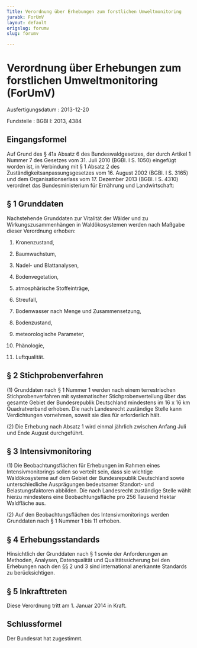 ```yaml
---
Title: Verordnung über Erhebungen zum forstlichen Umweltmonitoring
jurabk: ForUmV
layout: default
origslug: forumv
slug: forumv

---
```


# Verordnung über Erhebungen zum forstlichen Umweltmonitoring (ForUmV)

Ausfertigungsdatum
:   2013-12-20

Fundstelle
:   BGBl I: 2013, 4384


## Eingangsformel

Auf Grund des § 41a Absatz 6 des Bundeswaldgesetzes, der durch Artikel 1 Nummer 7 des Gesetzes vom 31. Juli 2010 (BGBl. I S. 1050) eingefügt worden ist, in Verbindung mit § 1 Absatz 2 des Zuständigkeitsanpassungsgesetzes vom 16. August 2002 (BGBl. I S. 3165) und dem Organisationserlass vom 17. Dezember 2013 (BGBl. I S. 4310) verordnet das Bundesministerium für Ernährung und Landwirtschaft:


## § 1 Grunddaten

Nachstehende Grunddaten zur Vitalität der Wälder und zu Wirkungszusammenhängen in Waldökosystemen werden nach Maßgabe dieser Verordnung erhoben:

1.  Kronenzustand,


2.  Baumwachstum,


3.  Nadel- und Blattanalysen,


4.  Bodenvegetation,


5.  atmosphärische Stoffeinträge,


6.  Streufall,


7.  Bodenwasser nach Menge und Zusammensetzung,


8.  Bodenzustand,


9.  meteorologische Parameter,


10. Phänologie,


11. Luftqualität.





## § 2 Stichprobenverfahren

(1) Grunddaten nach § 1 Nummer 1 werden nach einem terrestrischen Stichprobenverfahren mit systematischer Stichprobenverteilung über das gesamte Gebiet der Bundesrepublik Deutschland mindestens im 16 x 16 km Quadratverband erhoben. Die nach Landesrecht zuständige Stelle kann Verdichtungen vornehmen, soweit sie dies für erforderlich hält.

(2) Die Erhebung nach Absatz 1 wird einmal jährlich zwischen Anfang Juli und Ende August durchgeführt.


## § 3 Intensivmonitoring

(1) Die Beobachtungsflächen für Erhebungen im Rahmen eines Intensivmonitorings sollen so verteilt sein, dass sie wichtige Waldökosysteme auf dem Gebiet der Bundesrepublik Deutschland sowie unterschiedliche Ausprägungen bedeutsamer Standort- und Belastungsfaktoren abbilden. Die nach Landesrecht zuständige Stelle wählt hierzu mindestens eine Beobachtungsfläche pro 256 Tausend Hektar Waldfläche aus.

(2) Auf den Beobachtungsflächen des Intensivmonitorings werden Grunddaten nach § 1 Nummer 1 bis 11 erhoben.


## § 4 Erhebungsstandards

Hinsichtlich der Grunddaten nach § 1 sowie der Anforderungen an Methoden, Analysen, Datenqualität und Qualitätssicherung bei den Erhebungen nach den §§ 2 und 3 sind international anerkannte Standards zu berücksichtigen.


## § 5 Inkrafttreten

Diese Verordnung tritt am 1. Januar 2014 in Kraft.


## Schlussformel

Der Bundesrat hat zugestimmt.

